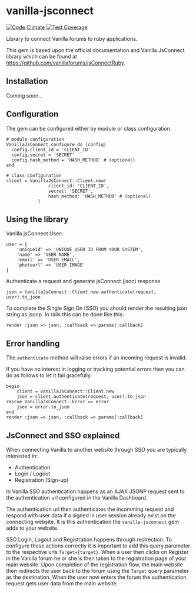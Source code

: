 # vanilla-jsconnect
[![Code Climate](https://codeclimate.com/github/corthmann/vanilla-jsconnect/badges/gpa.svg)](https://codeclimate.com/github/corthmann/vanilla-jsconnect)
[![Test Coverage](https://codeclimate.com/github/corthmann/vanilla-jsconnect/badges/coverage.svg)](https://codeclimate.com/github/corthmann/vanilla-jsconnect)

Library to connect Vanilla forums to ruby applications.

This gem is based upon the official documentation and Vanilla JsConnect library which can be found at https://github.com/vanillaforums/jsConnectRuby.

Installation
-------------
Coming soon...

Configuration
-------------
The gem can be configured either by module or class configuration.
```
# module configuration
VanillaJsConnect.configure do |config|
  config.client_id = 'CLIENT_ID'
  config.secret = 'SECRET'
  config.hash_method = 'HASH_METHOD' # (optional)
end

# class configuration
client = VanillaJsConnect::Client.new(
                client_id: 'CLIENT_ID',
                secret: 'SECRET',
                hash_method: 'HASH_METHOD' # (optional)
            )
```

Using the library
-------------
Vanilla jsConnect User:
```
user = {
    'uniqueid' => 'UNIQUE USER ID FROM YOUR SYSTEM',
    'name' => 'USER NAME',
    'email' => 'USER EMAIL',
    'photourl' => 'USER IMAGE'
}
```
Authenticate a request and generate jsConnect (json) response
```
json = VanillaJsConnect::Client.new.authenticate(request, user).to_json
```

To complete the Single Sign On (SSO) you should render the resulting json string as jsonp. In rails this can be done like this:
```
render :json => json, :callback => params[:callback]
```

Error handling
-------------
The `authenticate` method will raise errors if an incoming request is invalid.

If you have no interest in logging or tracking potential errors then you can do as follows to let it fail gracefully.
```
begin
    client = VanillaJsConnect::Client.new
    json = client.authenticate(request, user).to_json
rescue VanillaJsConnect::Error => error
    json = error.to_json
end
render :json => json, :callback => params[:callback]
```

JsConnect and SSO explained
-------------
When connecting Vanilla to another website through SSO you are typically interested in:

* Authentication
* Login / Logout
* Registration (Sign-up)

In Vanilla SSO authentication happens as an AJAX JSONP request sent to the authentication url configured in the Vanilla Dashboard.

The authentication url then authenticates the incomming request and respond with user data if a signed in user session already exist on the connecting website. It is this authentication the `vanilla-jsconnect` gem adds to your website.

SSO Login, Logout and Registration happens through redirection. To configure these actions correctly it is important to add this query parameter to the respective urls `Target={target}`. When a user then clicks on Register in the Vanilla forum he or she is then taken to the registration page of your main website. Upon completion of the registration flow, the main website then redirects the user back to the forum using the `Target` query parameter as the destination. When the user now enters the forum the authentication request gets user data from the main website.